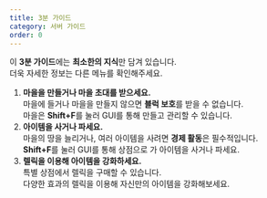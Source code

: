 ```yaml
---
title: 3분 가이드
category: 서버 가이드
order: 0
---
```


이 **3분 가이드**에는 **최소한의 지식**만 담겨 있습니다.<br>더욱 자세한 정보는 다른 메뉴를 확인해주세요.

1. **마을을 만들거나 마을 초대를 받으세요.**<br>마을에 들거나 마을을 만들지 않으면 **블럭 보호**를 받을 수 없습니다.<br>마을은 **Shift+F**를 눌러 GUI를 통해 만들고 관리할 수 있습니다.
2. **아이템을 사거나 파세요.**<br>마을의 땅을 늘리거나, 여러 아이템을 사려면 **경제 활동**은 필수적입니다.<br>**Shift+F**를 눌러 GUI를 통해 상점으로 가 아이템을 사거나 파세요.
3. **렐릭을 이용해 아이템을 강화하세요.**<br>특별 상점에서 렐릭을 구매할 수 있습니다.<br>다양한 효과의 렐릭을 이용해 자신만의 아이템을 강화해보세요.